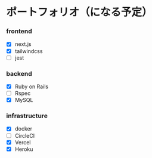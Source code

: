 # ポートフォリオ（になる予定）

### frontend

- [x] next.js
- [x] tailwindcss
- [ ] jest

### backend

- [x] Ruby on Rails
- [ ] Rspec
- [x] MySQL

### infrastructure

- [x] docker
- [ ] CircleCI
- [x] Vercel
- [x] Heroku
